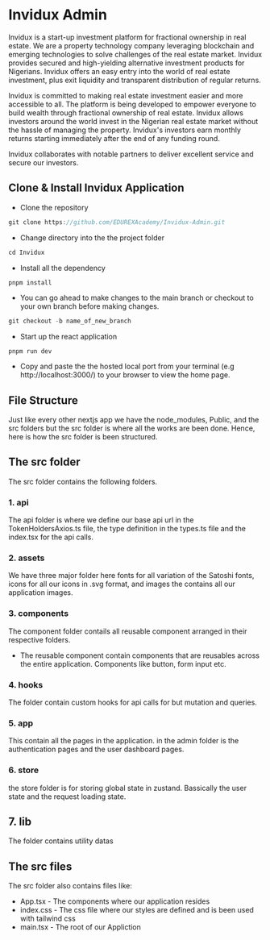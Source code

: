 # Invidux Admin
Invidux is a start-up investment platform for fractional ownership in real estate. We are a property technology company leveraging blockchain and emerging technologies to solve challenges of the real estate market. Invidux provides secured and high-yielding alternative investment products for Nigerians. Invidux offers an easy entry into the world of real estate investment, plus exit liquidity and transparent distribution of regular returns.

Invidux is committed to making real estate investment easier and more accessible to all. The platform is being developed to empower everyone to build wealth through fractional ownership of real estate. Invidux allows investors around the world invest in the Nigerian real estate market without the hassle of managing the property. Invidux's investors earn monthly returns starting immediately after the end of any funding round.

Invidux collaborates with notable partners to deliver excellent service and secure our investors. 

## Clone & Install Invidux Application
* Clone the repository
```javascript
git clone https://github.com/EDUREXAcademy/Invidux-Admin.git
```
* Change directory into the the project folder
```javascript
cd Invidux 
```
* Install all the dependency
```javascript
pnpm install 
```
* You can go ahead to make changes to the main branch or checkout to your own branch before making changes.
```javascript
git checkout -b name_of_new_branch
```
* Start up the react application 
```react
pnpm run dev
```
* Copy and paste the the hosted local port from your terminal (e.g http://localhost:3000/) to your browser to view the home page.

## File Structure
Just like every other nextjs app we have the node_modules, Public, and the src folders but the src folder is where all the works are been done. Hence, here is how the src folder is been structured.

## The src folder
The src folder contains the following folders.  


### 1. api
The api folder is where we define our base api url in the TokenHoldersAxios.ts file, the type definition in the types.ts file and the index.tsx for the api calls.
### 2. assets
We have three major folder here fonts for all variation of the Satoshi fonts, icons for all our icons in .svg format, and images the contains all our application images.
### 3. components
The component folder contails all reusable component arranged in their respective folders.
 - The reusable component contain components that are reusables across the entire application. Components like button, form input etc.
### 4. hooks
The folder contain custom hooks for api calls for but mutation and queries.
### 5. app
This contain all the pages in the application. in the admin folder is the authentication pages and the user dashboard pages.

### 6. store 
the store folder is for storing global state in zustand. Bassically the user state and the request loading state.
## 7. lib
The folder contains utility datas

## The src files
The src folder also contains files like:
* App.tsx - The components where our application resides
* index.css - The css file where our styles are defined and is been used with tailwind css
* main.tsx - The root of our Appliction


